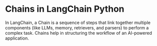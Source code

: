 # Chains in LangChain Python
 In LangChain, a Chain is a sequence of steps that link together multiple components (like LLMs, memory, retrievers, and parsers) to perform a complex task. Chains help in structuring the workflow of an AI-powered application.
